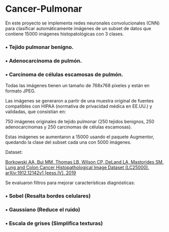 # Cancer-Pulmonar


En este proyecto se implementa redes neuronales convolucionales (CNN) para clasificar automáticamente imágenes de un subset de datos que contiene 15000 imágenes histopatológicas con 3 clases.

### **•** Tejido pulmonar benigno.

### **•** Adenocarcinoma de pulmón.

### **•** Carcinoma de células escamosas de pulmón.

Todas las imágenes tienen un tamaño de 768x768 píxeles y están en formato JPEG.

Las imágenes se generaron a partir de una muestra original de fuentes compatibles con HIPAA (normativa de privacidad médica en EE.UU.) y validadas, que consistían en:

750 imágenes originales de tejido pulmonar (250 tejidos benignos, 250 adenocarcinomas y 250 carcinomas de células escamosas).

Estas imágenes se aumentaron a 15000 usando el paquete Augmentor, quedando la clase del subset cada una con 5000 imágenes.

Dataset:

[Borkowski AA, Bui MM, Thomas LB, Wilson CP, DeLand LA, Mastorides SM. Lung and Colon Cancer Histopathological Image Dataset (LC25000). arXiv:1912.12142v1 [eess.IV], 2019 ](https://academictorrents.com/details/7a638ed187a6180fd6e464b3666a6ea0499af4af)


Se evaluaron filtros para mejorar características diagnósticas:

### **•** Sobel (Resalta bordes celulares)

### **•** Gaussiano (Reduce el ruido)

### **•** Escala de grises (Simplifica texturas)
